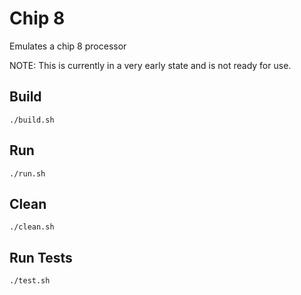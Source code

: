 # Chip 8
Emulates a chip 8 processor

NOTE: This is currently in a very early state and is not ready for use.  


## Build
```./build.sh```

## Run
```./run.sh```

## Clean
```./clean.sh```

## Run Tests
```./test.sh```
